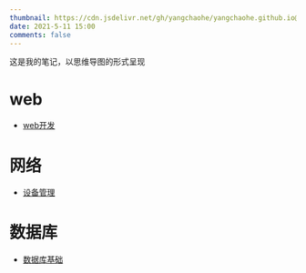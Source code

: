 ```yaml
---
thumbnail: https://cdn.jsdelivr.net/gh/yangchaohe/yangchaohe.github.io@static/img/mito/code.jpg
date: 2021-5-11 15:00
comments: false
---
```


这是我的笔记，以思维导图的形式呈现

# web

- [web开发](./webdev.html)

# 网络

- [设备管理](./Internet-equipment.html)

# 数据库

- [数据库基础](./SQL-base.html)
